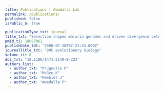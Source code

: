 ```yaml
---
title: Publications | Awadalla Lab
permalink: /publications/
published: false
isPublic_b: true

publicationType_txt: journal
title_txt: "Selection shapes malaria genomes and drives divergence between pathogens infecting hominids versus rodents."
pmid_ti: 18667061
publishDate_tdt: "2008-07-30T07:23:33.000Z"
journalTitle_txt: "BMC evolutionary biology"
volume_ti: 8
doi_txt: "10.1186/1471-2148-8-223"
authors_list: 
  - author_txt: "Prugnolle F"
  - author_txt: "McGee K"
  - author_txt: "Keebler J"
  - author_txt: "Awadalla P"
---
```


